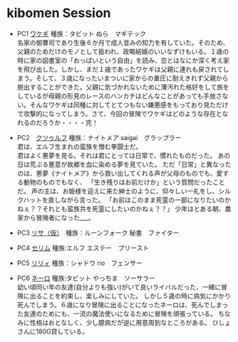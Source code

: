 # kibomen Session  
- PC1 [ワケギ](http://charasheet.vampire-blood.net/1096820) 種族：タビット  ぬら　マギテック    
名家の御曹司であり生後６か月で成人並みの知力を有していた。そのため、父親のためだけのモノとして扱われ、政略結婚のいいなずけもいる。１歳の時に家の図書室の「おっぱいという自由」を読み、恋とはなにか深く考え家を飛び出した。しかし、まだ１歳であったワケギは父親に連れも戻されてしまう。そして、３歳になったいまついに家からの重圧に耐えきれず父親から脱出することができた。父親に気づかれないために薄汚れた格好をして旅をしているが母親の形見のレースのハンカチはどんなことがあっても手放さない。そんなワケギは同種に対してとてつもない嫌悪感をもっており見ただけで攻撃的になってしまう。さて、今回の冒険でワケギはどのような存在となれるのだろうか・・・・完！
- PC2　[クツゥルフ](http://charasheet.vampire-blood.net/1096659) 種族：ナイトメア  saigai　グラップラー    
君は、エルフ生まれの蛮族を憎む拳闘士だ。  
君はよく悪夢を見る。それは君にとっては日常で、慣れたものだった。
あの日は荒ぶる悪意が故郷を血に染める夢を見ていた。
ただ「日常」と異なったのは、悪夢《ナイトメア》から救い出してくれる声が父母のものでも、愛する動物のものでもなく、
「生き残りはお前だけか」という質問だったことだ。
声の主は、お姫様を迎えに来た紳士のように、仰々しい一礼をし、シルクハットを直しながら言った。
「お前はこのまま死霊の一部になりたいのかねぇ？？それとも蛮族共を死霊にしたいのかねぇ？？」
少年はとある朝、農家から冒険者になった___。
- PC3 [リサ（仮）](http://charasheet.vampire-blood.net/1097084)　種族：ルーンフォーク 秘書　ファイター    

- PC4 [セリム](http://charasheet.vampire-blood.net/1147056) 種族:エルフ エステー　プリースト    

- PC5 [リリィ](http://charasheet.vampire-blood.net/1147078) 種族：シャドウ rio　フェンサー    

- PC6 [ネーロ](http://charasheet.vampire-blood.net/1156646) 種族:タビット やっちま　ソーサラー   
幼い頃同い年の友達(自分よりも強い)がいて良いライバルだった、一緒に冒険に出ることを約束し、楽しみにしていた。
しかし５歳の時に病気にかかり死んでしまう。６歳になり冒険に出ることになったネーロは、死んでしまった友達のためにも、一流の魔法使いになるために冒険を頑張っている。
ちなみに性格はおとなしく、少し臆病だが逆に用意周到なところがある。
ひしょさんに180G貸している。

